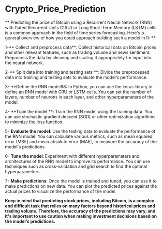 # Crypto_Price_Prediction

** Predicting the price of Bitcoin using a Recurrent Neural Network (RNN) with Gated Recurrent Units (GRU) or Long Short-Term Memory (LSTM)
cells is a common approach in the field of time series forecasting. Here's a general overview of how you could approach building such a model in R: **

1-** Collect and preprocess data**: Collect historical data on Bitcoin prices and other relevant features, such as trading volume and news sentiment.
    Preprocess the data by cleaning and scaling it appropriately for input into the neural network.

2-** Split data into training and testing sets **: Divide the preprocessed data into training and testing sets to evaluate the model's performance.

3- **Define the RNN model88: In Python, you can use the keras library to define an RNN model with GRU or LSTM cells.
  You can set the number of layers, number of neurons in each layer, and other hyperparameters of the model.

4- **Train the model **: Train the RNN model using the training data. You can use stochastic gradient descent (SGD) or other optimization algorithms to 
    minimize the loss function.

5- **Evaluate the model**: Use the testing data to evaluate the performance of the RNN model. You can calculate various metrics, 
    such as mean squared error (MSE) and mean absolute error (MAE), to measure the accuracy of the model's predictions.

6- **Tune the model**: Experiment with different hyperparameters and architectures of the RNN model to improve its performance.
    You can use techniques such as cross-validation and grid search to find the optimal hyperparameters.

7- **Make predictions**: Once the model is trained and tuned, you can use it to make predictions on new data. You can plot the predicted prices against the 
    actual prices to visualize the performance of the model.

**Keep in mind that predicting stock prices, including Bitcoin, is a complex and difficult task that relies on many factors beyond historical prices and trading volume.
Therefore, the accuracy of the predictions may vary, and it's important to use caution when making investment decisions based on the model's predictions.**
